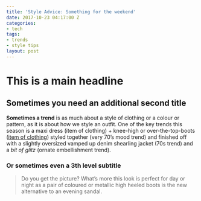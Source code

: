 ```yaml
---
title: 'Style Advice: Something for the weekend'
date: 2017-10-23 04:17:00 Z
categories:
- tech
tags:
- trends
- style tips
layout: post
---
```


# This is a main headline

## Sometimes you need an additional second title
**Sometimes a trend** is as much about a style of clothing or a colour or pattern, as it is about how we style an outfit. One of the key trends this season is a maxi dress (item of clothing) \+ knee-high or over-the-top-boots ([item of clothing](/book-a-demo)) styled together (very 70’s mood trend) and finished off with a slightly oversized vamped up denim shearling jacket (70s trend) and a *bit of glitz* (ornate embellishment trend).

### Or sometimes even a 3th level subtitle

> Do you get the picture? What’s more this look is perfect for day or night as a pair of coloured or metallic high heeled boots is the new alternative to an evening sandal.